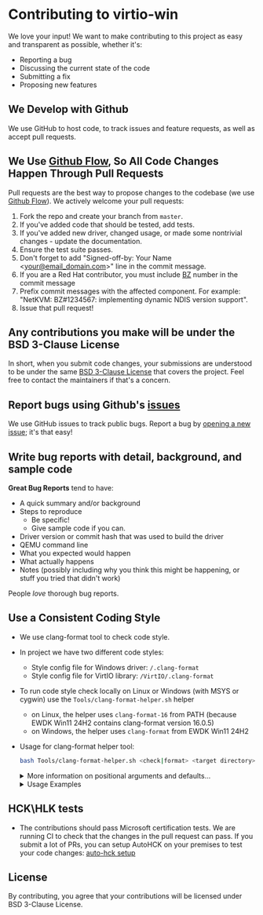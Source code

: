 # Contributing to virtio-win

We love your input! We want to make contributing to this project as easy and transparent as possible, whether it's:

- Reporting a bug
- Discussing the current state of the code
- Submitting a fix
- Proposing new features

## We Develop with Github
We use GitHub to host code, to track issues and feature requests, as well as accept pull requests.

## We Use [Github Flow](https://guides.github.com/introduction/flow/index.html), So All Code Changes Happen Through Pull Requests
Pull requests are the best way to propose changes to the codebase (we use [Github Flow](https://guides.github.com/introduction/flow/index.html)). We actively welcome your pull requests:

1. Fork the repo and create your branch from `master`.
2. If you've added code that should be tested, add tests.
3. If you've added new driver, changed usage, or made some nontrivial changes - update the documentation.
4. Ensure the test suite passes.
5. Don't forget to add "Signed-off-by: Your Name <your@email_domain.com>" line in the commit message.
6. If you are a Red Hat contributor, you must include [BZ](https://bugzilla.redhat.com) number in the commit message
7. Prefix commit messages with the affected component. For example: "NetKVM: BZ#1234567: implementing dynamic NDIS version support".
8. Issue that pull request!


## Any contributions you make will be under the BSD 3-Clause License
In short, when you submit code changes, your submissions are understood to be under the same [BSD 3-Clause License](https://github.com/virtio-win/kvm-guest-drivers-windows/blob/master/LICENSE) that covers the project. Feel free to contact the maintainers if that's a concern.

## Report bugs using Github's [issues](https://github.com/virtio-win/kvm-guest-drivers-windows/issues)
We use GitHub issues to track public bugs. Report a bug by [opening a new issue](https://github.com/virtio-win/kvm-guest-drivers-windows/issues/new); it's that easy!

## Write bug reports with detail, background, and sample code
**Great Bug Reports** tend to have:

- A quick summary and/or background
- Steps to reproduce
  - Be specific!
  - Give sample code if you can.
- Driver version or commit hash that was used to build the driver
- QEMU command line
- What you expected would happen
- What actually happens
- Notes (possibly including why you think this might be happening, or stuff you tried that didn't work)

People *love* thorough bug reports.

## Use a Consistent Coding Style

* We use clang-format tool to check code style.
* In project we have two different code styles:
   - Style config file for Windows driver: `/.clang-format`
   - Style config file for VirtIO library: `/VirtIO/.clang-format`
* To run code style check locally on Linux or Windows (with MSYS or cygwin) use the `Tools/clang-format-helper.sh` helper
   - on Linux, the helper uses `clang-format-16` from PATH (because EWDK Win11 24H2 contains clang-format version 16.0.5)
   - on Windows, the helper uses `clang-format` from EWDK Win11 24H2

* Usage for clang-format helper tool:
   ```bash
   bash Tools/clang-format-helper.sh <check|format> <target directory> <path to .clang-format file> <exclude regexp> <include regexp>
   ```

   <details>
   <summary>More information on positional arguments and defaults...</summary>
   <br>

   Positional parameters:

   * 1\. Action: `check` or `format`. Required.
   * 2\. Directory to perform action. Required.
   * 3\. Path to .clang-format file (default: `${2}/.clang-format`)
   * 4\. Exclude regexp (default: `^$`)
   * 5\. Include regexp (default: `^.*\.((((c|C)(c|pp|xx|\+\+)?$)|((h|H)h?(pp|xx|\+\+)?$)))$`)
   
     Note: to use a default parameter use two single quotes, i.e. `''`
   </details>

   <details>
   <summary>Usage Examples</summary>
   <br>

   For all Windows drivers:
   
   ```bash
   bash Tools/clang-format-helper.sh check '.' '' './VirtIO'
   ```
   For `vioscsi` driver:
   
   ```bash
   bash Tools/clang-format-helper.sh check './vioscsi' './.clang-format' '.*/*trace.h|.*/wpp_.*_path.*.h' ''
   ```
   For `VirtIO` library:
   
   ```bash
   bash Tools/clang-format-helper.sh check 'VirtIO' '' ''
   ```
   </details>

## HCK\HLK tests
* The contributions should pass Microsoft certification tests. We are running CI to check that the changes in the pull request can pass. If you submit a lot of PRs, you can setup AutoHCK on your premises to test your code changes: [auto-hck setup](https://github.com/HCK-CI/HCK-CI-DOCS/blob/master/installing-hck-ci-from-scratch.txt)

## License
By contributing, you agree that your contributions will be licensed under BSD 3-Clause License.
